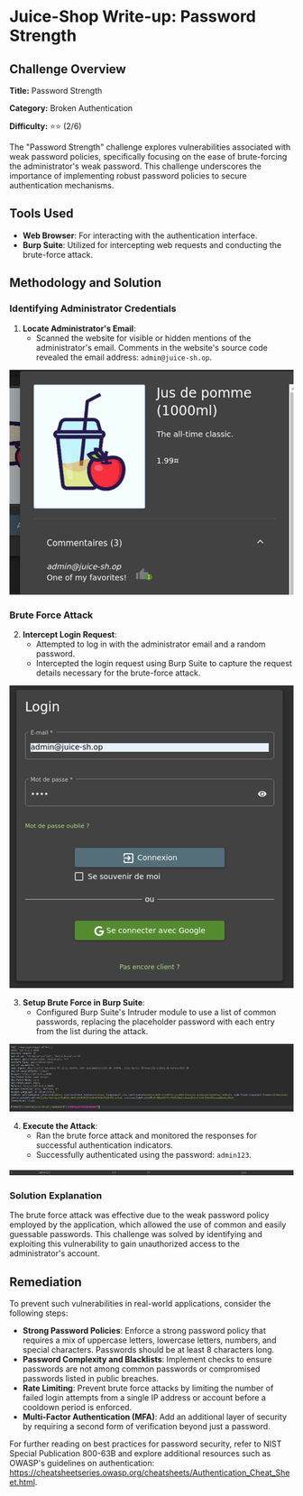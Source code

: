 # Juice-Shop Write-up: Password Strength

## Challenge Overview

**Title:** Password Strength

**Category:** Broken Authentication

**Difficulty:** ⭐⭐ (2/6)

The "Password Strength" challenge explores vulnerabilities associated with weak password policies, specifically focusing on the ease of brute-forcing the administrator's weak password. This challenge underscores the importance of implementing robust password policies to secure authentication mechanisms.

## Tools Used

- **Web Browser**: For interacting with the authentication interface.
- **Burp Suite**: Utilized for intercepting web requests and conducting the brute-force attack.

## Methodology and Solution

### Identifying Administrator Credentials

1. **Locate Administrator's Email**:
   - Scanned the website for visible or hidden mentions of the administrator's email. Comments in the website's source code revealed the email address: `admin@juice-sh.op`.

![email](../assets/difficulty2/password_strength_1.png)

### Brute Force Attack

2. **Intercept Login Request**:
   - Attempted to log in with the administrator email and a random password.
   - Intercepted the login request using Burp Suite to capture the request details necessary for the brute-force attack.

![login capture](../assets/difficulty2/password_strength_2.png)

3. **Setup Brute Force in Burp Suite**:
   - Configured Burp Suite's Intruder module to use a list of common passwords, replacing the placeholder password with each entry from the list during the attack.

![request](../assets/difficulty2/password_strength_3.png)

4. **Execute the Attack**:
   - Ran the brute force attack and monitored the responses for successful authentication indicators.
   - Successfully authenticated using the password: `admin123`.

![result](../assets/difficulty2/password_strength_4.png)


### Solution Explanation

The brute force attack was effective due to the weak password policy employed by the application, which allowed the use of common and easily guessable passwords. This challenge was solved by identifying and exploiting this vulnerability to gain unauthorized access to the administrator's account.

## Remediation

To prevent such vulnerabilities in real-world applications, consider the following steps:

- **Strong Password Policies**: Enforce a strong password policy that requires a mix of uppercase letters, lowercase letters, numbers, and special characters. Passwords should be at least 8 characters long.
- **Password Complexity and Blacklists**: Implement checks to ensure passwords are not among common passwords or compromised passwords listed in public breaches.
- **Rate Limiting**: Prevent brute force attacks by limiting the number of failed login attempts from a single IP address or account before a cooldown period is enforced.
- **Multi-Factor Authentication (MFA)**: Add an additional layer of security by requiring a second form of verification beyond just a password.

For further reading on best practices for password security, refer to NIST Special Publication 800-63B and explore additional resources such as OWASP's guidelines on authentication: https://cheatsheetseries.owasp.org/cheatsheets/Authentication_Cheat_Sheet.html.


